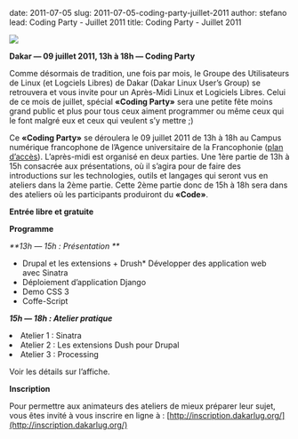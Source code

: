 date: 2011-07-05
slug: 2011-07-05-coding-party-juillet-2011
author: stefano
lead: Coding Party - Juillet 2011
title: Coding Party - Juillet 2011


[![](/media/09juil11/coding.png)](/media/09juil11/coding.pdf)

    

**Dakar &mdash; 09 juillet 2011, 13h à 18h &mdash; Coding&nbsp;Party**

Comme désormais de tradition, une fois par mois, le Groupe des Utilisateurs de Linux (et Logciels Libres) de Dakar (Dakar Linux User&#8217;s Group) se retrouvera et vous invite pour un Après-Midi Linux et Logiciels Libres.  Celui de ce mois de juillet, spécial **«Coding Party»** sera une petite fête moins grand public et plus pour tous ceux aiment programmer ou même ceux qui  le font malgré eux et ceux qui veulent s&#8217;y mettre&nbsp;;)

Ce  **«Coding Party»** se déroulera le 09 juillet 2011 de 13h à 18h au Campus numérique francophone de l&#8217;Agence universitaire de la Francophonie ([plan d&#8217;accès](http://http://tinyurl.com/auf-dakar)). L&#8217;après-midi est organisé en deux parties. Une 1ère partie de 13h à 15h consacrée aux présentations, où il s&#8217;agira pour de faire des introductions sur les technologies, outils et langages qui seront vus en ateliers dans la 2ème partie. Cette 2ème partie donc de 15h à 18h sera dans des ateliers où les participants produiront du  **«Code»**.

**Entrée libre et&nbsp;gratuite**

**Programme**

_**13h &mdash; 15h : Présentation **_

*   Drupal et les extensions +&nbsp;Drush*   Développer des application web avec&nbsp;Sinatra
*   Déploiement d&#8217;application&nbsp;Django
*   Demo <span class="caps">CSS</span>&nbsp;3
*   Coffe-Script

_**15h &mdash; 18h : Atelier pratique**_

<li>Atelier 1 :&nbsp;Sinatra</li>
<li>Atelier 2 : Les extensions Dush pour&nbsp;Drupal</li>
<li>Atelier 3 :&nbsp;Processing</li>

Voir les détails sur l&#8217;affiche.

**Inscription**

Pour permettre aux animateurs des ateliers de mieux préparer leur sujet, vous êtes invité à vous inscrire en ligne à : [http://inscription.dakarlug.org/](http://inscription.dakarlug.org/)

    